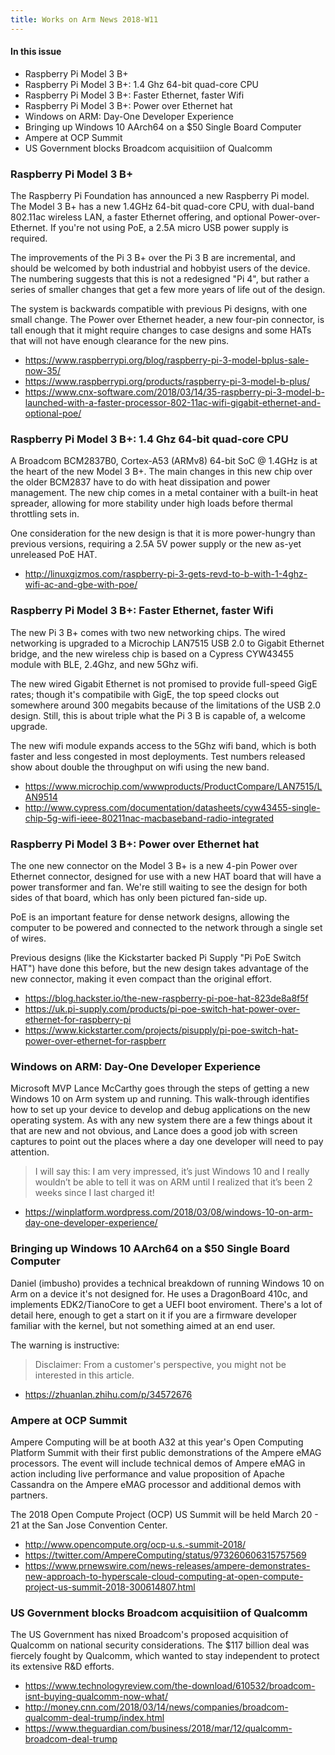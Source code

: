 ```yaml
---
title: Works on Arm News 2018-W11
---
```


#### In this issue

* Raspberry Pi Model 3 B+
* Raspberry Pi Model 3 B+: 1.4 Ghz 64-bit quad-core CPU
* Raspberry Pi Model 3 B+: Faster Ethernet, faster Wifi
* Raspberry Pi Model 3 B+: Power over Ethernet hat
* Windows on ARM: Day-One Developer Experience 
* Bringing up Windows 10 AArch64 on a $50 Single Board Computer
* Ampere at OCP Summit
* US Government blocks Broadcom acquisitiion of Qualcomm

### Raspberry Pi Model 3 B+

The Raspberry Pi Foundation has announced a new Raspberry Pi
model. The Model 3 B+ has a new 1.4GHz 64-bit quad-core CPU, with
dual-band 802.11ac wireless LAN, a faster Ethernet offering, and
optional Power-over-Ethernet.  If you're not using PoE, a 2.5A
micro USB power supply is required.

The improvements of the Pi 3 B+ over the Pi 3 B are incremental,
and should be welcomed by both industrial and hobbyist users of
the device. The numbering suggests that this is not a redesigned
"Pi 4", but rather a series of smaller changes that get a few
more years of life out of the design.

The system is backwards compatible with previous Pi designs,
with one small change. The Power over Ethernet header, a new
four-pin connector, is tall enough that it might require changes
to case designs and some HATs that will not have enough 
clearance for the new pins.

* https://www.raspberrypi.org/blog/raspberry-pi-3-model-bplus-sale-now-35/
* https://www.raspberrypi.org/products/raspberry-pi-3-model-b-plus/
* https://www.cnx-software.com/2018/03/14/35-raspberry-pi-3-model-b-launched-with-a-faster-processor-802-11ac-wifi-gigabit-ethernet-and-optional-poe/

### Raspberry Pi Model 3 B+: 1.4 Ghz 64-bit quad-core CPU

A Broadcom BCM2837B0, Cortex-A53 (ARMv8) 64-bit SoC @ 1.4GHz is
at the heart of the new Model 3 B+. The main changes in this
new chip over the older BCM2837 have to do with heat dissipation
and power management. The new chip comes in a metal container
with a built-in heat spreader, allowing for more stability under
high loads before thermal throttling sets in.

One consideration for the new design is that it is more power-hungry
than previous versions, requiring a 2.5A 5V power supply or the
new as-yet unreleased PoE HAT.

* http://linuxgizmos.com/raspberry-pi-3-gets-revd-to-b-with-1-4ghz-wifi-ac-and-gbe-with-poe/

### Raspberry Pi Model 3 B+: Faster Ethernet, faster Wifi

The new Pi 3 B+ comes with two new networking chips. The
wired networking is upgraded to a Microchip LAN7515 USB 2.0
to Gigabit Ethernet bridge, and the new wireless chip is
based on a Cypress CYW43455 module with BLE, 2.4Ghz, and new
5Ghz wifi.

The new wired Gigabit Ethernet is not promised to provide
full-speed GigE rates; though it's compatibile with GigE,
the top speed clocks out somewhere around 300 megabits 
because of the limitations of the USB 2.0 design. Still,
this is about triple what the Pi 3 B is capable of, a welcome
upgrade.

The new wifi module expands access to the 5Ghz wifi band,
which is both faster and less congested in most deployments.
Test numbers released show about double the throughput on
wifi using the new band.

* https://www.microchip.com/wwwproducts/ProductCompare/LAN7515/LAN9514
* http://www.cypress.com/documentation/datasheets/cyw43455-single-chip-5g-wifi-ieee-80211nac-macbaseband-radio-integrated

### Raspberry Pi Model 3 B+: Power over Ethernet hat

The one new connector on the Model 3 B+ is a new 4-pin Power
over Ethernet connector, designed for use with a new HAT 
board that will have a power transformer and fan. We're
still waiting to see the design for both sides of that
board, which has only been pictured fan-side up.

PoE is an important feature for dense network designs, 
allowing the computer to be powered and connected to the
network through a single set of wires. 

Previous designs (like the Kickstarter backed Pi Supply "Pi PoE Switch HAT")
have done this before, but the new design takes advantage 
of the new connector, making it even compact than the
original effort.
 
* https://blog.hackster.io/the-new-raspberry-pi-poe-hat-823de8a8f5f
* https://uk.pi-supply.com/products/pi-poe-switch-hat-power-over-ethernet-for-raspberry-pi
* https://www.kickstarter.com/projects/pisupply/pi-poe-switch-hat-power-over-ethernet-for-raspberr

### Windows on ARM: Day-One Developer Experience 

Microsoft MVP Lance McCarthy goes through the steps of
getting a new Windows 10 on Arm system up and running.
This walk-through identifies how to set up your device
to develop and debug applications on the new operating
system. As with any new system there are a few things
about it that are new and not obvious, and Lance does
a good job with screen captures to point out the places
where a day one developer will need to pay attention.

> I will say this: I am very impressed, it’s just Windows 10 and I
really wouldn’t be able to tell it was on ARM until I realized that
it’s been 2 weeks since I last charged it!

* https://winplatform.wordpress.com/2018/03/08/windows-10-on-arm-day-one-developer-experience/

### Bringing up Windows 10 AArch64 on a $50 Single Board Computer

Daniel (imbusho) provides a technical breakdown of running Windows
10 on Arm on a device it's not designed for. He uses a DragonBoard
410c, and implements EDK2/TianoCore to get a UEFI boot enviroment.
There's a lot of detail here, enough to get a start on it if you
are a firmware developer familiar with the kernel, but not something
aimed at an end user.

The warning is instructive:

> Disclaimer: From a customer's perspective, you might not be interested in this article.

* https://zhuanlan.zhihu.com/p/34572676

### Ampere at OCP Summit

Ampere Computing will be at booth A32 at this year's Open Computing
Platform Summit with their first public demonstrations of the Ampere
eMAG processors. The event will include technical demos of Ampere
eMAG in action including live performance and value proposition of
Apache Cassandra on the Ampere eMAG processor and additional demos
with partners.

The 2018 Open Compute Project (OCP) US Summit will be held March
20 - 21 at the San Jose Convention Center.

* http://www.opencompute.org/ocp-u.s.-summit-2018/
* https://twitter.com/AmpereComputing/status/973260606315757569
* https://www.prnewswire.com/news-releases/ampere-demonstrates-new-approach-to-hyperscale-cloud-computing-at-open-compute-project-us-summit-2018-300614807.html

### US Government blocks Broadcom acquisitiion of Qualcomm

The US Government has nixed Broadcom's proposed acquisition of
Qualcomm on national security considerations. The $117 billion
deal was fiercely fought by Qualcomm, which wanted to stay
independent to protect its extensive R&D efforts.

* https://www.technologyreview.com/the-download/610532/broadcom-isnt-buying-qualcomm-now-what/
* http://money.cnn.com/2018/03/14/news/companies/broadcom-qualcomm-deal-trump/index.html
* https://www.theguardian.com/business/2018/mar/12/qualcomm-broadcom-deal-trump

